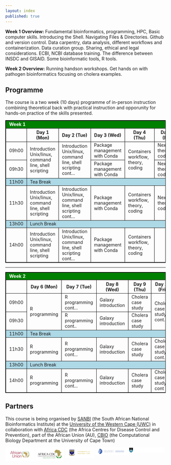 ```yaml
---
layout: index
published: true
---
```


<b>Week 1 Overview:</b> Fundamental bioinformatics, programming, HPC, Basic computer skills. Introducing the Shell. Navigating Files & Directories. Github and version control. Data carpentry, data analysis, different workflows and containerization. Data curation group. Sharing, ethical and legal considerations. ECBI, NCBI database training. The difference between INSDC and GISAID. Some bioinformatic tools, R tools.

<b>Week 2 Overview:</b> Running handson workshops. Get hands on with pathogen bioinformatics focusing on cholera examples. 

## Programme

The course is a two week (10 days) programme of in-person instruction combining theoretical back with practical instruction and opporunity for hands-on practice of the skills presented.

<!-- LEAVE THIS TABLE ALONE - the rest of the page continues where it says BELOWTHETABLE -->

<style>
    td, th, table { border: 1px solid black; }
    td, th {padding-left: 10px; padding-right: 10px; }
    th { font-weight: bold }
    .break { background: lightblue; }
    .weekheader { background: green; color: white }
</style>

<table>
  <tr class="weekheader">
    <td colspan="6">
      <strong>Week 1</strong>
    </td>
  </tr>
  <tr style="border: 1px solid black;">
    <td></td>
    <th>Day 1 (Mon)</th>
    <th>Day 2 (Tue)</th>
    <th>Day 3 (Wed)</th>
    <th>Day 4 (Thu)</th>
    <th>Day 5 (Fri)</th>
  </tr>
  <tr>
    <td>09h00</td>
    <td rowspan="2">Introduction Unix/linux, command line, shell scripting </td>
    <td rowspan="2">
Introduction Unix/linux, command line, shell scripting cont... 
      <!-- <p>Package management with Conda </p> -->
    </td>
    <td>Package management with Conda </td>
    <td rowspan="2">Containers workflow, theory, coding</td>
    <td>Nextflow theory, coding</td>
  </tr>
  <tr>
    <td>09h30</td>
    <td>Package management with Conda </td>
      <td>Nextflow theory, coding</td>
  </tr>
  <tr class="break">
    <td>11h00</td>
    <td colspan="5">Tea Break</td>
  </tr>
  <tr>
    <td>11h30</td>
    <td>Introduction Unix/linux, command line, shell scripting </td>
    <td>Introduction Unix/linux, command line, shell scripting cont... </td>
    <td>Package management with Conda </td>
    <td>Containers workflow, theory, coding</td>
    <td>Nextflow theory, coding</td>
  </tr>
  <tr class="break">
    <td>13h00</td>
    <td colspan="5">Lunch Break</td>
  </tr>
  <tr>
    <td>14h00</td>
    <td>Introduction Unix/linux, command line, shell scripting</td>
    <td>Introduction Unix/linux, command line, shell scripting cont... </td>
    <td>Package management with Conda</td>
    <td>Containers workflow, theory, coding</td>
    <td></td>
  </tr>
</table>

<hr>

<table>
  <tr class="weekheader">
    <td colspan="6"><strong>Week 2</strong></td>
  </tr>
  <tr>
    <td></td>
    <th>Day 6 (Mon)</th>
    <th>Day 7 (Tue)</th>
    <th>Day 8 (Wed)</th>
    <th>Day 9 (Thu)</th>
    <th>Day 10 (Fri)</th>
  </tr>
  <tr>
    <td>09h00</td>
    <td rowspan="2">R programming </td>
    <td>R programming cont...</td>
    <td>Galaxy introduction </td>
    <td>Cholera case study</td>
    <td rowspan="2">Cholera case study cont...</td>
  </tr>
  <tr>
    <td>09h30</td>
    <td>R programming cont..</td>
    <td>Galaxy introduction</td>
    <td>Cholera case study</td>
  </tr>
  <tr class="break">
    <td>11h00</td>
    <td colspan="5">Tea Break</td>
  </tr>
  <tr>
    <td>11h30</td>
    <td>R programming </td>
    <td>R programming cont...</td>
    <td>Galaxy introduction</td>
    <td>Cholera case study</td>
    <td>Cholera case study cont...</td>
  </tr>
  <tr class="break">
    <td>13h00</td>
    <td colspan="5">Lunch Break</td>
  </tr>
  <tr>
    <td>14h00</td>
    <td>R programming</td>
    <td>R programming cont...</td>
    <td>Galaxy introduction</td>
    <td>Cholera case study</td>
    <td>Cholera case study cont ...</td>
  </tr>
</table>

<!-- BELOWTHETABLE -->

## Partners

This course is being organised by [SANBI](https://www.sanbi.ac.za/) (the South African National Bioinformatics Institute) at the 
[University of the Western Cape (UWC)](https://www.uwc.ac.za/) in collaboration with [Africa CDC](https://africacdc.org) (the Africa Centres for Disease Control and Prevention), part of the African Union (AU), [CBIO](https://health.uct.ac.za/computational-biology/) (the Computational Biology Department at the University of Cape Town)

<p float="left">
  <img src="img/african_union_logo.svg" width="18%" align="top">
  <img src="img/africacdc_logo.svg" width="18%" align="top">
  <img src="img/uwc_logo.svg" width="18%" align="top">
  <img src="img/sanbi_logo.svg" width="20%" align="top">
<img src="img/uct-logo.svg" width="22%" align="top" style="background-color:rgb(30, 30, 30);">
</p>